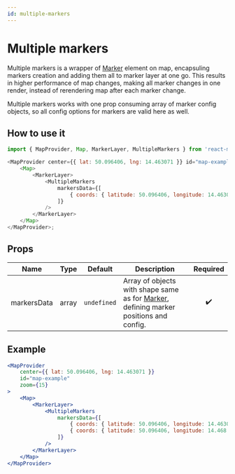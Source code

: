 ```yaml
---
id: multiple-markers
---
```


# Multiple markers

Multiple markers is a wrapper of [Marker](/docs/API/marker) element on map, encapsuling markers creation and adding them all to marker layer at one go. This results in higher performance of map changes, making all marker changes in one render, instead of rerendering map after each marker change.

Multiple markers works with one prop consuming array of marker config objects, so all config options for markers are valid here as well.

## How to use it

```js
import { MapProvider, Map, MarkerLayer, MultipleMarkers } from 'react-mapy-cz';

<MapProvider center={{ lat: 50.096406, lng: 14.463071 }} id="map-example">
	<Map>
		<MarkerLayer>
			<MultipleMarkers
				markersData={[
					{ coords: { latitude: 50.096406, longitude: 14.463071 } },
				]}
			/>
		</MarkerLayer>
	</Map>
</MapProvider>;
```

## Props

| Name        | Type  | Default     | Description                                                                                               |      Required      |
| ----------- | ----- | ----------- | --------------------------------------------------------------------------------------------------------- | :----------------: |
| markersData | array | `undefined` | Array of objects with shape same as for [Marker](/docs/API/marker), defining marker positions and config. | :heavy_check_mark: |

## Example

```jsx live
<MapProvider
	center={{ lat: 50.096406, lng: 14.463071 }}
	id="map-example"
	zoom={15}
>
	<Map>
		<MarkerLayer>
			<MultipleMarkers
				markersData={[
					{ coords: { latitude: 50.096406, longitude: 14.463071 } },
					{ coords: { latitude: 50.096406, longitude: 14.468 } },
				]}
			/>
		</MarkerLayer>
	</Map>
</MapProvider>
```
